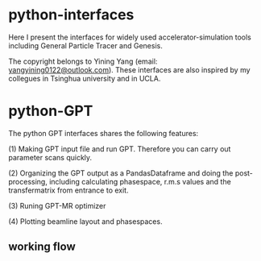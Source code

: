 # python-interfaces
Here I present the interfaces for widely used accelerator-simulation tools including General Particle Tracer and Genesis.   

The copyright belongs to Yining Yang (email: yangyining0122@outlook.com). These interfaces are also inspired by my collegues in Tsinghua university and in UCLA. 

# python-GPT
The python GPT interfaces shares the following features:

(1) Making GPT input file and run GPT. Therefore you can carry out parameter scans quickly.  

(2) Organizing the GPT output as a PandasDataframe and doing the post-processing, including calculating phasespace, r.m.s values and the transfermatrix from entrance to exit.

(3) Runing GPT-MR optimizer

(4) Plotting beamline layout and phasespaces.

## working flow
